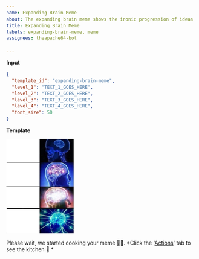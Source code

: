 ```yaml
---
name: Expanding Brain Meme
about: The expanding brain meme shows the ironic progression of ideas
title: Expanding Brain Meme
labels: expanding-brain-meme, meme
assignees: theapache64-bot

---
```

**Input**

```json
{
  "template_id": "expanding-brain-meme",
  "level_1": "TEXT_1_GOES_HERE",
  "level_2": "TEXT_2_GOES_HERE",
  "level_3": "TEXT_3_GOES_HERE",
  "level_4": "TEXT_4_GOES_HERE",
  "font_size": 50
}
```
<!-- 
level_1 = The text on the small brain
level_2 = The text on the neural brain
level_3 = The text on the luminescent brain
level_4 = The text on the enlightenment brain
font_size = Font size (both mask_text and revealed_text)
 -->
**Template**

<img src="https://raw.githubusercontent.com/theapache64/gh-meme-maker/master/template_images/expanding_brain.jpg" height="250"/>

<!-- 
Once you created the issue...
 --> 
Please wait, we started cooking your meme 👨‍🍳. *Click the '[Actions](https://github.com/theapache64/gh-meme-maker/actions)' tab to see the kitchen 🍳 *
 